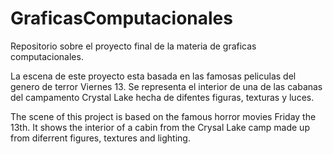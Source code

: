 # GraficasComputacionales
Repositorio sobre el proyecto final de la materia de graficas computacionales. 

La escena de este proyecto esta basada en las famosas peliculas del genero de terror Viernes 13. Se representa el interior de una de las cabanas del campamento Crystal Lake hecha de difentes figuras, texturas y luces. 

The scene of this project is based on the famous horror movies Friday the 13th. It shows the interior of a cabin from the Crysal Lake camp made up from diferrent figures, textures and lighting. 
